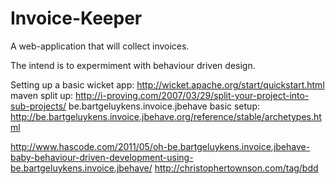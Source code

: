 Invoice-Keeper
==============

A web-application that will collect invoices.

The intend is to expermiment with behaviour driven design.

Setting up a basic wicket app: http://wicket.apache.org/start/quickstart.html
maven split up: http://i-proving.com/2007/03/29/split-your-project-into-sub-projects/
be.bartgeluykens.invoice.jbehave basic setup: http://be.bartgeluykens.invoice.jbehave.org/reference/stable/archetypes.html

http://www.hascode.com/2011/05/oh-be.bartgeluykens.invoice.jbehave-baby-behaviour-driven-development-using-be.bartgeluykens.invoice.jbehave/
http://christophertownson.com/tag/bdd

